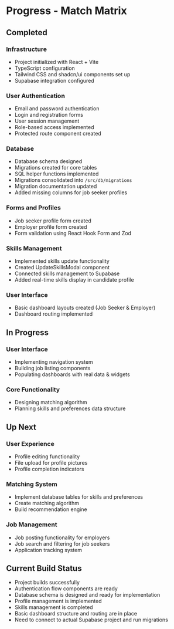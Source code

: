 # Progress - Match Matrix

## Completed

### Infrastructure

- Project initialized with React + Vite
- TypeScript configuration
- Tailwind CSS and shadcn/ui components set up
- Supabase integration configured

### User Authentication

- Email and password authentication
- Login and registration forms
- User session management
- Role-based access implemented
- Protected route component created

### Database

- Database schema designed
- Migrations created for core tables
- SQL helper functions implemented
- Migrations consolidated into `/src/db/migrations`
- Migration documentation updated
- Added missing columns for job seeker profiles

### Forms and Profiles

- Job seeker profile form created
- Employer profile form created
- Form validation using React Hook Form and Zod

### Skills Management

- Implemented skills update functionality
- Created UpdateSkillsModal component
- Connected skills management to Supabase
- Added real-time skills display in candidate profile

### User Interface

- Basic dashboard layouts created (Job Seeker & Employer)
- Dashboard routing implemented

## In Progress

### User Interface

- Implementing navigation system
- Building job listing components
- Populating dashboards with real data & widgets

### Core Functionality

- Designing matching algorithm
- Planning skills and preferences data structure

## Up Next

### User Experience

- Profile editing functionality
- File upload for profile pictures
- Profile completion indicators

### Matching System

- Implement database tables for skills and preferences
- Create matching algorithm
- Build recommendation engine

### Job Management

- Job posting functionality for employers
- Job search and filtering for job seekers
- Application tracking system

## Current Build Status

- Project builds successfully
- Authentication flow components are ready
- Database schema is designed and ready for implementation
- Profile management is implemented
- Skills management is completed
- Basic dashboard structure and routing are in place
- Need to connect to actual Supabase project and run migrations
